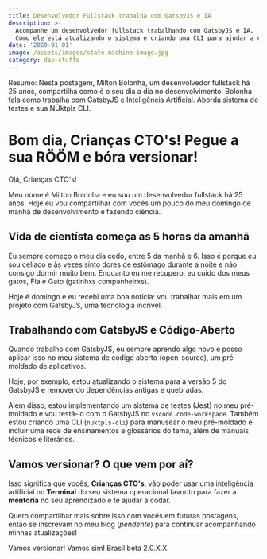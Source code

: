 ```yaml
---
title: Desenvolvedor Fullstack trabalha com GatsbyJS e IA
description: >-
  Acompanhe um desenvolvedor fullstack trabalhando com GatsbyJS e IA. 
  Como ele está atualizando o sistema e criando uma CLI para ajudar a codar.
date: '2020-01-01'
image: /assets/images/state-machine-image.jpg
category: dev-stuffs
---
```


Resumo: Nesta postagem, Milton Bolonha, um desenvolvedor fullstack há 25 anos, compartilha como é o seu dia a dia no desenvolvimento.
Bolonha fala como trabalha com GatsbyJS e Inteligência Artificial. Aborda sistema de testes e sua NÜktpls CLI.

# Bom dia, Crianças CTO's! Pegue a sua RÖÖM e bóra versionar!

Olá, Crianças CTO's!

Meu nome é Milton Bolonha e eu sou um desenvolvedor fullstack há 25 anos. 
Hoje eu vou compartilhar com vocês um pouco do meu domingo de manhã de desenvolvimento e fazendo ciência.

## Vida de cientísta começa as 5 horas da amanhã

Eu sempre começo o meu dia cedo, entre 5 da manhã e 6.
Isso é porque eu sou celíaco e às vezes sinto dores de estômago durante a noite e não consigo dormir muito bem. 
Enquanto eu me recupero, eu cuido dos meus gatos, Fia e Gato (gatinhxs companheirxs).

Hoje é domingo e eu recebi uma boa notícia: vou trabalhar mais em um projeto com GatsbyJS, uma tecnologia incrível. 

## Trabalhando com GatsbyJS e Código-Aberto

Quando trabalho com GatsbyJS, eu sempre aprendo algo novo e posso aplicar isso no meu sistema de código aberto (open-source), um pré-moldado de aplicativos.

Hoje, por exemplo, estou atualizando o sistema para a versão 5 do GatsbyJS e removendo dependências antigas e quebradas.

Além disso, estou implementando um sistema de testes (Jest) no meu pré-moldado e vou testá-lo com o GatsbyJS no `vscode.code-workspace`. 
Também estou criando uma CLI (`nuktpls-cli`) para manusear o meu pré-moldado e incluir uma rede de ensinamentos e glossários do tema, além de manuais técnicos e literários.

## Vamos versionar? O que vem por aí?

Isso significa que vocês, **Crianças CTO's**, vão poder usar uma inteligência artificial no **Terminal** do seu sistema operacional favorito para fazer a **mentoria** no seu aprendizado e te ajudar a codar. 

Quero compartilhar mais sobre isso com vocês em futuras postagens, então se inscrevam no meu blog (_pendente_) para continuar acompanhando minhas atualizações!

Vamos versionar! Vamos sim! Brasil beta 2.0.X.X.



